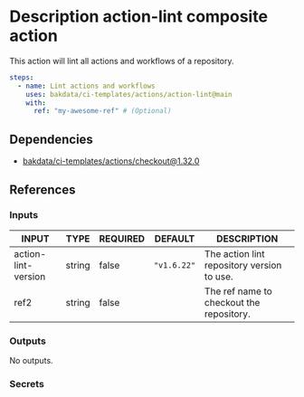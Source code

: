 # Description action-lint composite action

This action will lint all actions and workflows of a repository.

```yaml
steps:
  - name: Lint actions and workflows
    uses: bakdata/ci-templates/actions/action-lint@main
    with:
      ref: "my-awesome-ref" # (Optional)
```

## Dependencies

- [bakdata/ci-templates/actions/checkout@1.32.0](https://github.com/bakdata/ci-templates/blob/1.32.0/actions/checkout)

## References

### Inputs

<!-- AUTO-DOC-INPUT:START - Do not remove or modify this section -->

| INPUT               | TYPE   | REQUIRED | DEFAULT     | DESCRIPTION                                |
| ------------------- | ------ | -------- | ----------- | ------------------------------------------ |
| action-lint-version | string | false    | `"v1.6.22"` | The action lint repository version to use. |
| ref2                | string | false    |             | The ref name to checkout the repository.   |

<!-- AUTO-DOC-INPUT:END -->

### Outputs

<!-- AUTO-DOC-OUTPUT:START - Do not remove or modify this section -->

No outputs.

<!-- AUTO-DOC-OUTPUT:END -->

### Secrets
